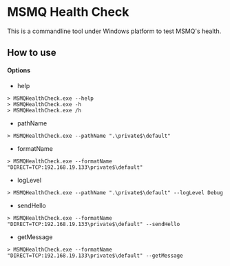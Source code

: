 ﻿# MSMQ Health Check

This is a commandline tool under Windows platform to test MSMQ's health.

## How to use


#### Options
* help
```
> MSMQHealthCheck.exe --help
> MSMQHealthCheck.exe -h
> MSMQHealthCheck.exe /h
```
* pathName
```
> MSMQHealthCheck.exe --pathName ".\private$\default"
```
* formatName
```
> MSMQHealthCheck.exe --formatName "DIRECT=TCP:192.168.19.133\private$\default"
```
* logLevel
```
> MSMQHealthCheck.exe --pathName ".\private$\default" --logLevel Debug
```
* sendHello
```
> MSMQHealthCheck.exe --formatName "DIRECT=TCP:192.168.19.133\private$\default" --sendHello
```
* getMessage
```
> MSMQHealthCheck.exe --formatName "DIRECT=TCP:192.168.19.133\private$\default" --getMessage
```








